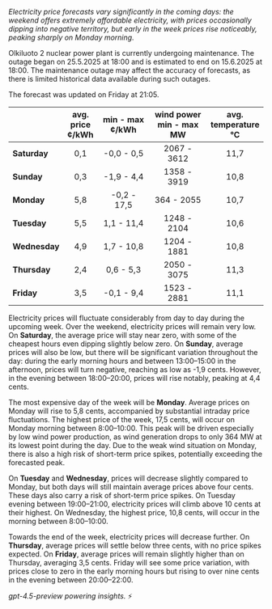 *Electricity price forecasts vary significantly in the coming days: the weekend offers extremely affordable electricity, with prices occasionally dipping into negative territory, but early in the week prices rise noticeably, peaking sharply on Monday morning.*

Olkiluoto 2 nuclear power plant is currently undergoing maintenance. The outage began on 25.5.2025 at 18:00 and is estimated to end on 15.6.2025 at 18:00. The maintenance outage may affect the accuracy of forecasts, as there is limited historical data available during such outages.

The forecast was updated on Friday at 21:05.

|             | avg.<br>price<br>¢/kWh | min - max<br>¢/kWh | wind power<br>min - max<br>MW | avg.<br>temperature<br>°C |
|:------------|:----------------------:|:------------------:|:----------------------------:|:-------------------------:|
| **Saturday**   |          0,1           |    -0,0 - 0,5     |          2067 - 3612         |           11,7            |
| **Sunday**     |          0,3           |    -1,9 - 4,4     |          1358 - 3919         |           10,8            |
| **Monday**     |          5,8           |   -0,2 - 17,5     |           364 - 2055         |           10,7            |
| **Tuesday**    |          5,5           |    1,1 - 11,4     |          1248 - 2104         |           10,6            |
| **Wednesday**  |          4,9           |    1,7 - 10,8     |          1204 - 1881         |           10,8            |
| **Thursday**   |          2,4           |     0,6 - 5,3     |          2050 - 3075         |           11,3            |
| **Friday**     |          3,5           |    -0,1 - 9,4     |          1523 - 2881         |           11,1            |

Electricity prices will fluctuate considerably from day to day during the upcoming week. Over the weekend, electricity prices will remain very low. On **Saturday**, the average price will stay near zero, with some of the cheapest hours even dipping slightly below zero. On **Sunday**, average prices will also be low, but there will be significant variation throughout the day: during the early morning hours and between 13:00–15:00 in the afternoon, prices will turn negative, reaching as low as -1,9 cents. However, in the evening between 18:00–20:00, prices will rise notably, peaking at 4,4 cents.

The most expensive day of the week will be **Monday**. Average prices on Monday will rise to 5,8 cents, accompanied by substantial intraday price fluctuations. The highest price of the week, 17,5 cents, will occur on Monday morning between 8:00–10:00. This peak will be driven especially by low wind power production, as wind generation drops to only 364 MW at its lowest point during the day. Due to the weak wind situation on Monday, there is also a high risk of short-term price spikes, potentially exceeding the forecasted peak.

On **Tuesday** and **Wednesday**, prices will decrease slightly compared to Monday, but both days will still maintain average prices above four cents. These days also carry a risk of short-term price spikes. On Tuesday evening between 19:00–21:00, electricity prices will climb above 10 cents at their highest. On Wednesday, the highest price, 10,8 cents, will occur in the morning between 8:00–10:00.

Towards the end of the week, electricity prices will decrease further. On **Thursday**, average prices will settle below three cents, with no price spikes expected. On **Friday**, average prices will remain slightly higher than on Thursday, averaging 3,5 cents. Friday will see some price variation, with prices close to zero in the early morning hours but rising to over nine cents in the evening between 20:00–22:00.

*gpt-4.5-preview powering insights.* ⚡
